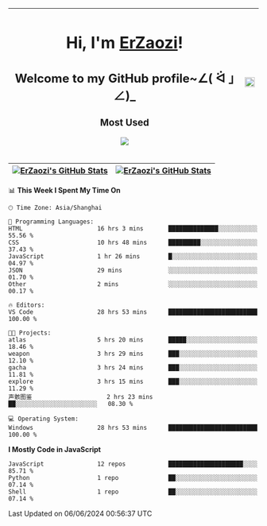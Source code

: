 |<h1>Hi, I'm <a href="https://github.com/erzaozi">ErZaozi</a>! </h1><h2>Welcome to my GitHub profile~∠( ᐛ 」∠)_</h2><p><h3>Most Used</h3><img src="https://skillicons.dev/icons?i=github,vscode,visualstudio,ubuntu,postman,pycharm,webstorm,git,docker"></p>|<img decoding="async" align=center src="https://cdn.jsdelivr.net/gh/erzaozi/erzaozi/image.gif" width="100%">|
| ----- | ----- |

| <a href="https://github.com/erzaozi"><img align="center" src="https://github-readme-stats.vercel.app/api/top-langs/?username=erzaozi&title_color=44cef6&text_color=4b5cc4&icon_color=2bbc8a&bg_color=white&langs_count=4&hide_border=true" alt="ErZaozi's GitHub Stats" /></a> | <a href="https://github.com/erzaozi"><img align="center" src="https://github-readme-stats.vercel.app/api?username=erzaozi&show_icons=true&line_height=27&count_private=true&title_color=44cef6&text_color=4b5cc4&icon_color=2bbc8a&bg_color=white&hide_border=true" alt="ErZaozi's GitHub Stats" /></a> |
| ----- | ----- |
<!--START_SECTION:waka-->
📊 **This Week I Spent My Time On** 

```text
🕑︎ Time Zone: Asia/Shanghai

💬 Programming Languages: 
HTML                     16 hrs 3 mins       ██████████████░░░░░░░░░░░   55.56 % 
CSS                      10 hrs 48 mins      █████████░░░░░░░░░░░░░░░░   37.43 % 
JavaScript               1 hr 26 mins        █░░░░░░░░░░░░░░░░░░░░░░░░   04.97 % 
JSON                     29 mins             ░░░░░░░░░░░░░░░░░░░░░░░░░   01.70 % 
Other                    2 mins              ░░░░░░░░░░░░░░░░░░░░░░░░░   00.17 % 

🔥 Editors: 
VS Code                  28 hrs 53 mins      █████████████████████████   100.00 % 

🐱‍💻 Projects: 
atlas                    5 hrs 20 mins       █████░░░░░░░░░░░░░░░░░░░░   18.46 % 
weapon                   3 hrs 29 mins       ███░░░░░░░░░░░░░░░░░░░░░░   12.10 % 
gacha                    3 hrs 24 mins       ███░░░░░░░░░░░░░░░░░░░░░░   11.81 % 
explore                  3 hrs 15 mins       ███░░░░░░░░░░░░░░░░░░░░░░   11.29 % 
声骸图鉴                     2 hrs 23 mins       ██░░░░░░░░░░░░░░░░░░░░░░░   08.30 % 

💻 Operating System: 
Windows                  28 hrs 53 mins      █████████████████████████   100.00 % 
```

**I Mostly Code in JavaScript** 

```text
JavaScript               12 repos            █████████████████████░░░░   85.71 % 
Python                   1 repo              ██░░░░░░░░░░░░░░░░░░░░░░░   07.14 % 
Shell                    1 repo              ██░░░░░░░░░░░░░░░░░░░░░░░   07.14 % 
```




 Last Updated on 06/06/2024 00:56:37 UTC
<!--END_SECTION:waka-->
